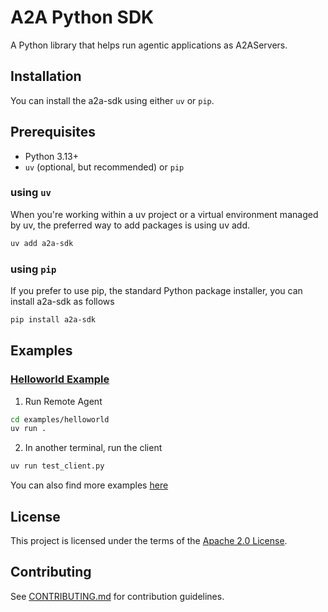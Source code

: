# A2A Python SDK

A Python library that helps run agentic applications as A2AServers.

## Installation

You can install the a2a-sdk using either `uv` or `pip`.

## Prerequisites
* Python 3.13+
* `uv` (optional, but recommended) or `pip`

### using `uv`

When you're working within a uv project or a virtual environment managed by uv, the preferred way to add packages is using uv add. 

```bash
uv add a2a-sdk
```

### using `pip`

If you prefer to use pip, the standard Python package installer, you can install a2a-sdk as follows

```bash
pip install a2a-sdk
```

## Examples

### [Helloworld Example](https://github.com/google/a2a-python/tree/main/examples/helloworld)

1. Run Remote Agent

```bash
cd examples/helloworld
uv run .
```

2. In another terminal, run the client

```bash
uv run test_client.py
```

You can also find more examples [here](https://github.com/google/A2A/tree/main/samples/python/agents)


## License

This project is licensed under the terms of the [Apache 2.0 License](LICENSE).

## Contributing

See [CONTRIBUTING.md](CONTRIBUTING.md) for contribution guidelines.
